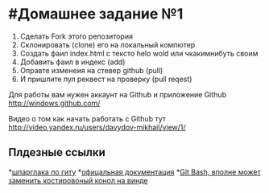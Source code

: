 #Домашнее задание №1
================================

1.  Сделать Fork этого репозитория
2.  Склонировать (clone) его на локальный компютер
3.  Создать фаил index.html с тексто helo wold или чкакимнибуть своим
4.  Добавить фаил в индекс (add)
5.  Оправте изменеия на стевер github (pull)
6.  И пришлите пул реквест на проверку (pull reqest)



Для работы вам нужен аккаунт на Github и приложение Github http://windows.github.com/

Видео о том как начать работать с Github тут http://video.yandex.ru/users/davydov-mikhail/view/1/


## Плдезные ссылки 
  *[шпарглака по гиту](http://eax.me/git-commands/)
  *[офицальная документация](http://git-scm.com/book/ru)
  *[Git Bash, вполне может заменить костировоный конол на винде ](http://git-scm.com/download)
